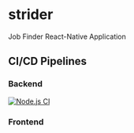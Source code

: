 # strider
Job Finder React-Native Application

## CI/CD Pipelines
### Backend
[![Node.js CI](https://github.com/DamianBhatia/strider/actions/workflows/node_CI.yml/badge.svg?branch=dev)](https://github.com/DamianBhatia/strider/actions/workflows/node_CI.yml)

### Frontend
